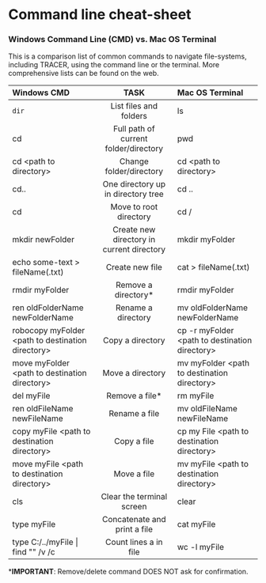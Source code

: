 # Command line cheat-sheet

### Windows Command Line \(CMD\) vs. Mac OS Terminal

This is a comparison list of common commands to navigate file-systems, including TRACER, using the command line or the terminal. More comprehensive lists can be found on the web.

| **Windows CMD** | TASK | **Mac OS Terminal** |
| :--- | :---: | :--- |
| `dir` | List files and folders | ls |
| cd | Full path of current folder/directory | pwd |
| cd &lt;path to directory&gt; | Change folder/directory | cd &lt;path to directory&gt; |
| cd.. | One directory up in directory tree | cd .. |
| cd | Move to root directory | cd / |
| mkdir newFolder | Create new directory in current directory | mkdir myFolder |
| echo some-text &gt; fileName\(.txt\) | Create new file | cat &gt; fileName\(.txt\) |
| rmdir myFolder | Remove a directory\* | rmdir myFolder |
| ren oldFolderName newFolderName | Rename a directory | mv oldFolderName newFolderName |
| robocopy myFolder &lt;path to destination directory&gt; | Copy a directory | cp -r myFolder &lt;path to destination directory&gt; |
| move myFolder &lt;path to destination directory&gt; | Move a directory | mv myFolder &lt;path to destination directory&gt; |
| del myFile | Remove a file\* | rm myFile |
| ren oldFileName newFileName | Rename a file | mv oldFileName newFileName |
| copy myFile &lt;path to destination directory&gt; | Copy a file | cp my File &lt;path to destination directory&gt; |
| move myFile &lt;path to destination directory&gt; | Move a file | mv myFile &lt;path to destination directory&gt; |
| cls | Clear the terminal screen | clear |
| type myFile | Concatenate and print a file | cat myFile |
| type C:/../myFile \| find "" /v /c | Count lines a in file | wc -l myFile |

\***IMPORTANT**: Remove/delete command DOES NOT ask for confirmation.

